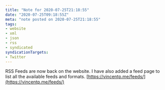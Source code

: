 ```yaml
---
title: "Note for 2020-07-25T21:18:55"
date: "2020-07-25T09:18:55Z"
meta: "note posted on 2020-07-25T21:18:55"
tags:
- website
- xml
- json
- rss
- syndicated
syndicationTargets:
- Twitter
---
```

RSS Feeds are now back on the website. I have also added a feed page to list all the available feeds and formats. [https://vincentp.me/feeds/](https://vincentp.me/feeds/)
